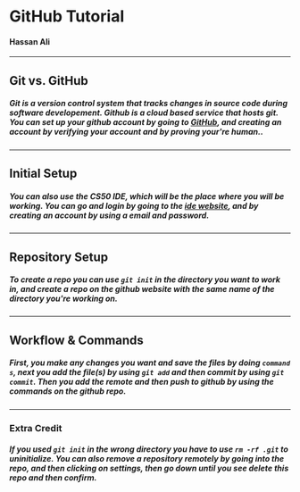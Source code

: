 # GitHub Tutorial

#### Hassan Ali

---
## Git vs. GitHub

##### Git is a **version control system** that tracks changes in source code during software developement. Github is a **cloud based** service that hosts git. You can set up your github account by going to [GitHub](github.com), and creating an account by verifying your account and by proving your're human..

---
## Initial Setup

##### You can also use the CS50 IDE, which will be the place where you will be working. You can go and login by going to the [ide website](ide.cs50.io), and by creating an account by using a email and password.


---
## Repository Setup

##### To create a repo you can use `git init` in the directory you want to work in, and create a repo on the github website with the same name of the directory you're working on.


---
## Workflow & Commands

##### First, you make any changes you want and save the files by doing `command s`, next you add the file(s) by using `git add` and then commit by using `git commit`. Then you add the remote and then push to github by using the commands on the github repo.
---

### Extra Credit

##### If you used `git init` in the wrong directory you have to use `rm -rf .git` to uninitialize. You can also remove a repository remotely by going into the repo, and then clicking on settings, then go down until you see **delete this repo** and then confirm.





